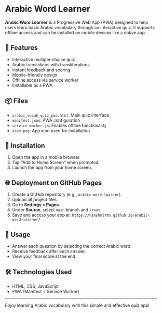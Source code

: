
# Arabic Word Learner

**Arabic Word Learner** is a Progressive Web App (PWA) designed to help users learn basic Arabic vocabulary through an interactive quiz. It supports offline access and can be installed on mobile devices like a native app.

## 🌟 Features
- Interactive multiple-choice quiz
- Arabic translations with transliterations
- Instant feedback and scoring
- Mobile-friendly design
- Offline access via service worker
- Installable as a PWA

## 📦 Files
- `arabic_vocab_quiz_pwa.html`: Main quiz interface
- `manifest.json`: PWA configuration
- `service-worker.js`: Enables offline functionality
- `icon.png`: App icon used for installation

## 🚀 Installation
1. Open the app in a mobile browser.
2. Tap "Add to Home Screen" when prompted.
3. Launch the app from your home screen.

## 🌐 Deployment on GitHub Pages
1. Create a GitHub repository (e.g., `arabic-word-learner`).
2. Upload all project files.
3. Go to **Settings > Pages**.
4. Under **Source**, select `main` branch and `/root`.
5. Save and access your app at:
   `https://hsnshmlrmn.github.io/arabic-word-learner/`

## 📱 Usage
- Answer each question by selecting the correct Arabic word.
- Receive feedback after each answer.
- View your final score at the end.

## 🛠️ Technologies Used
- HTML, CSS, JavaScript
- PWA (Manifest + Service Worker)

---
Enjoy learning Arabic vocabulary with this simple and effective quiz app!
